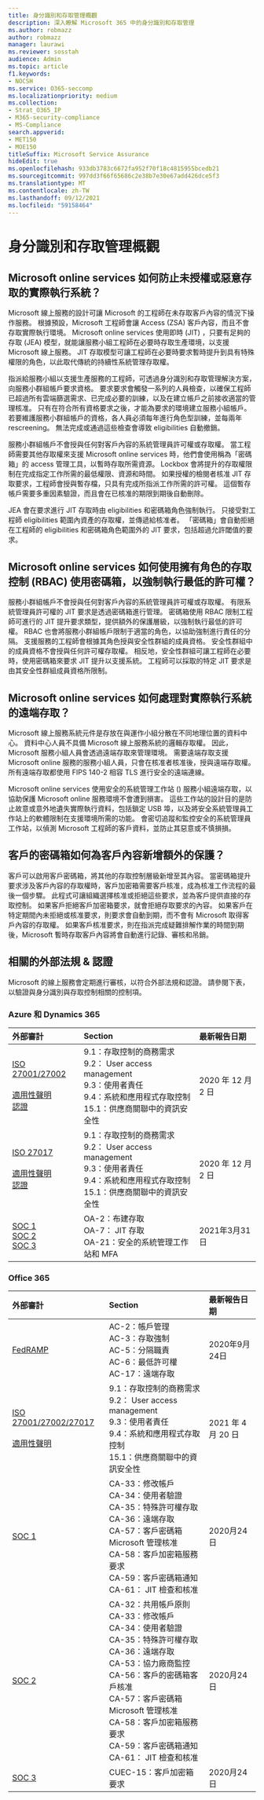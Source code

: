 ```yaml
---
title: 身分識別和存取管理概觀
description: 深入瞭解 Microsoft 365 中的身分識別和存取管理
ms.author: robmazz
author: robmazz
manager: laurawi
ms.reviewer: sosstah
audience: Admin
ms.topic: article
f1.keywords:
- NOCSH
ms.service: O365-seccomp
ms.localizationpriority: medium
ms.collection:
- Strat_O365_IP
- M365-security-compliance
- MS-Compliance
search.appverid:
- MET150
- MOE150
titleSuffix: Microsoft Service Assurance
hideEdit: true
ms.openlocfilehash: 933db3783c6672fa952f70f18c4815955bcedb21
ms.sourcegitcommit: 997dd3f66f65686c2e38b7e30e67add426dce5f3
ms.translationtype: MT
ms.contentlocale: zh-TW
ms.lasthandoff: 09/12/2021
ms.locfileid: "59158464"
---
```

# <a name="identity-and-access-management-overview"></a>身分識別和存取管理概觀

## <a name="how-do-microsoft-online-services-protect-production-systems-from-unauthorized-or-malicious-access"></a>Microsoft online services 如何防止未授權或惡意存取的實際執行系統？

Microsoft 線上服務的設計可讓 Microsoft 的工程師在未存取客戶內容的情況下操作服務。 根據預設，Microsoft 工程師會讓 Access (ZSA) 客戶內容，而且不會存取實際執行環境。 Microsoft online services 使用即時 (JIT) ，只要有足夠的存取 (JEA) 模型，就能讓服務小組工程師在必要時存取生產環境，以支援 Microsoft 線上服務。 JIT 存取模型可讓工程師在必要時要求暫時提升到具有特殊權限的角色，以此取代傳統的持續性系統管理存取權。

指派給服務小組以支援生產服務的工程師，可透過身分識別和存取管理解決方案，向服務小群組帳戶要求資格。 要求要求會觸發一系列的人員檢查，以確保工程師已超過所有雲端篩選需求、已完成必要的訓練，以及在建立帳戶之前接收適當的管理核准。 只有在符合所有資格要求之後，才能為要求的環境建立服務小組帳戶。 若要維護服務小群組帳戶的資格，各人員必須每年進行角色型訓練，並每兩年 rescreening。 無法完成或通過這些檢查會導致 eligibilities 自動撤銷。

服務小群組帳戶不會授與任何對客戶內容的系統管理員許可權或存取權。 當工程師需要其他存取權來支援 Microsoft online services 時，他們會使用稱為「密碼箱」的 access 管理工具，以暫時存取所需資源。 Lockbox 會將提升的存取權限制在完成指定工作所需的最低權限、資源和時間。 如果授權的檢閱者核准 JIT 存取要求，工程師會授與暫存檔，只具有完成所指派工作所需的許可權。 這個暫存帳戶需要多重因素驗證，而且會在已核准的期限到期後自動刪除。

JEA 會在要求進行 JIT 存取時由 eligibilities 和密碼箱角色強制執行。 只接受對工程師 eligibilities 範圍內資產的存取權，並傳遞給核准者。 「密碼箱」會自動拒絕在工程師的 eligibilities 和密碼箱角色範圍外的 JIT 要求，包括超過允許閾值的要求。  

## <a name="how-do-microsoft-online-services-use-role-based-access-control-rbac-with-lockbox-to-enforce-least-privilege"></a>Microsoft online services 如何使用擁有角色的存取控制 (RBAC) 使用密碼箱，以強制執行最低的許可權？

服務小群組帳戶不會授與任何對客戶內容的系統管理員許可權或存取權。 有限系統管理員許可權的 JIT 要求是透過密碼箱進行管理。 密碼箱使用 RBAC 限制工程師可進行的 JIT 提升要求類型，提供額外的保護層級，以強制執行最低的許可權。 RBAC 也會將服務小群組帳戶限制于適當的角色，以協助強制進行責任的分隔。
支援服務的工程師會根據其角色授與安全性群組的成員資格。 安全性群組中的成員資格不會授與任何許可權存取權。 相反地，安全性群組可讓工程師在必要時，使用密碼箱來要求 JIT 提升以支援系統。 工程師可以採取的特定 JIT 要求是由其安全性群組成員資格所限制。

## <a name="how-do-microsoft-online-services-handle-remote-access-to-production-systems"></a>Microsoft online services 如何處理對實際執行系統的遠端存取？

Microsoft 線上服務系統元件是存放在與運作小組分散在不同地理位置的資料中心。 資料中心人員不具備 Microsoft 線上服務系統的邏輯存取權。 因此，Microsoft 服務小組人員會透過遠端存取來管理環境。 需要遠端存取支援 Microsoft online 服務的服務小組人員，只會在核准者核准後，授與遠端存取權。 所有遠端存取都使用 FIPS 140-2 相容 TLS 進行安全的遠端連線。

Microsoft online services 使用安全的系統管理工作站 () 服務小組遠端存取，以協助保護 Microsoft online 服務環境不會遭到損害。 這些工作站的設計目的是防止故意或意外地遺失實際執行資料，包括鎖定 USB 埠，以及將安全系統管理員工作站上的軟體限制在支援環境所需的功能。 會密切追蹤和監控安全的系統管理員工作站，以偵測 Microsoft 工程師的客戶資料，並防止其惡意或不慎損損。

## <a name="how-does-customer-lockbox-add-additional-protection-for-customer-content"></a>客戶的密碼箱如何為客戶內容新增額外的保護？

客戶可以啟用客戶密碼箱，將其他的存取控制層級新增至其內容。 當密碼箱提升要求涉及客戶內容的存取權時，客戶加密箱需要客戶核准，成為核准工作流程的最後一個步驟。 此程式可讓組織選擇核准或拒絕這些要求，並為客戶提供直接的存取控制。 如果客戶拒絕客戶加密箱要求，就會拒絕存取要求的內容。 如果客戶在特定期間內未拒絕或核准要求，則要求會自動到期，而不會有 Microsoft 取得客戶內容的存取權。 如果客戶核准要求，則在指派完成疑難排解作業的時間到期後，Microsoft 暫時存取客戶內容將會自動進行記錄、審核和吊銷。

## <a name="related-external-regulations--certifications"></a>相關的外部法規 & 認證

Microsoft 的線上服務會定期進行審核，以符合外部法規和認證。 請參閱下表，以驗證與身分識別與存取控制相關的控制項。

### <a name="azure-and-dynamics-365"></a>Azure 和 Dynamics 365

| **外部審計** | **Section** | **最新報告日期** |
|:--------------------|:------------|:-----------------------|
| [ISO 27001/27002](https://servicetrust.microsoft.com/ViewPage/MSComplianceGuideV3?command=Download&downloadType=Document&downloadId=e9116047-f327-430c-a83f-166b7e561ad6&tab=7027ead0-3d6b-11e9-b9e1-290b1eb4cdeb&docTab=7027ead0-3d6b-11e9-b9e1-290b1eb4cdeb_ISO_Reports) <br><br> [適用性聲明](https://servicetrust.microsoft.com/ViewPage/MSComplianceGuideV3?command=Download&downloadType=Document&downloadId=00af6c3e-7f3e-4e0d-8b0e-79f45ef2cef1&tab=7027ead0-3d6b-11e9-b9e1-290b1eb4cdeb&docTab=7027ead0-3d6b-11e9-b9e1-290b1eb4cdeb_ISO_Reports) <br> [認證](https://servicetrust.microsoft.com/ViewPage/MSComplianceGuideV3?command=Download&downloadType=Document&downloadId=d7af5304-3a31-40e6-9abb-e26352305d41&tab=7027ead0-3d6b-11e9-b9e1-290b1eb4cdeb&docTab=7027ead0-3d6b-11e9-b9e1-290b1eb4cdeb_ISO_Reports) | 9.1：存取控制的商務需求 <br> 9.2： User access management <br> 9.3：使用者責任 <br> 9.4：系統和應用程式存取控制 <br> 15.1：供應商關聯中的資訊安全性 | 2020 年 12 月 2 日 |
| [ISO 27017](https://servicetrust.microsoft.com/ViewPage/MSComplianceGuideV3?command=Download&downloadType=Document&downloadId=e9116047-f327-430c-a83f-166b7e561ad6&tab=7027ead0-3d6b-11e9-b9e1-290b1eb4cdeb&docTab=7027ead0-3d6b-11e9-b9e1-290b1eb4cdeb_ISO_Reports) <br><br> [適用性聲明](https://servicetrust.microsoft.com/ViewPage/MSComplianceGuideV3?command=Download&downloadType=Document&downloadId=a3bca0ac-867d-4204-b66b-13665f5f1e8d&tab=7027ead0-3d6b-11e9-b9e1-290b1eb4cdeb&docTab=7027ead0-3d6b-11e9-b9e1-290b1eb4cdeb_ISO_Reports) <br> [認證](https://servicetrust.microsoft.com/ViewPage/MSComplianceGuideV3?command=Download&downloadType=Document&downloadId=25718a8a-f34d-41e1-a95a-c49246508787&tab=7027ead0-3d6b-11e9-b9e1-290b1eb4cdeb&docTab=7027ead0-3d6b-11e9-b9e1-290b1eb4cdeb_ISO_Reports) | 9.1：存取控制的商務需求 <br> 9.2： User access management <br> 9.3：使用者責任 <br> 9.4：系統和應用程式存取控制 <br> 15.1：供應商關聯中的資訊安全性 | 2020 年 12 月 2 日 |
| [SOC 1](https://servicetrust.microsoft.com/ViewPage/MSComplianceGuideV3?command=Download&downloadType=Document&downloadId=b8721ebd-af20-42fe-b22f-8332b0a19517&tab=7027ead0-3d6b-11e9-b9e1-290b1eb4cdeb&docTab=7027ead0-3d6b-11e9-b9e1-290b1eb4cdeb_SOC_%2F_SSAE_16_Reports) <br> [SOC 2](https://servicetrust.microsoft.com/ViewPage/MSComplianceGuideV3?command=Download&downloadType=Document&downloadId=234a0f57-83c1-4afc-a586-a0e7a59592f7&tab=7027ead0-3d6b-11e9-b9e1-290b1eb4cdeb&docTab=7027ead0-3d6b-11e9-b9e1-290b1eb4cdeb_SOC_%2F_SSAE_16_Reports) <br> [SOC 3](https://servicetrust.microsoft.com/ViewPage/MSComplianceGuideV3?command=Download&downloadType=Document&downloadId=75c8cbf6-e456-473c-a05e-34fea888ec2a&tab=7027ead0-3d6b-11e9-b9e1-290b1eb4cdeb&docTab=7027ead0-3d6b-11e9-b9e1-290b1eb4cdeb_SOC_%2F_SSAE_16_Reports) | OA-2：布建存取 <br> OA-7： JIT 存取 <br> OA-21：安全的系統管理工作站和 MFA | 2021年3月31日 |

### <a name="office-365"></a>Office 365

| **外部審計** | **Section** | **最新報告日期** |
|:--------------------|:------------|:-----------------------|
| [FedRAMP](https://compliance.microsoft.com/compliancemanager) | AC-2：帳戶管理 <br> AC-3：存取強制 <br> AC-5：分隔職責 <br> AC-6：最低許可權 <br> AC-17：遠端存取 | 2020年9月24日 |
| [ISO 27001/27002/27017](https://servicetrust.microsoft.com/ViewPage/MSComplianceGuideV3?command=Download&downloadType=Document&downloadId=8d625374-4f2d-49f8-9d37-a4281ba98222&tab=7027ead0-3d6b-11e9-b9e1-290b1eb4cdeb&docTab=7027ead0-3d6b-11e9-b9e1-290b1eb4cdeb_ISO_Reports) <br><br> [適用性聲明](https://servicetrust.microsoft.com/ViewPage/MSComplianceGuideV3?command=Download&downloadType=Document&downloadId=c0df4ce8-c77e-4183-84eb-c8688470d8b1&tab=7027ead0-3d6b-11e9-b9e1-290b1eb4cdeb&docTab=7027ead0-3d6b-11e9-b9e1-290b1eb4cdeb_ISO_Reports) | 9.1：存取控制的商務需求 <br> 9.2： User access management <br> 9.3：使用者責任 <br> 9.4：系統和應用程式存取控制 <br> 15.1：供應商關聯中的資訊安全性 | 2021 年 4 月 20 日 |
| [SOC 1](https://servicetrust.microsoft.com/ViewPage/MSComplianceGuideV3?command=Download&downloadType=Document&downloadId=90df3f9c-3aaf-4dbf-99d0-ca9f2991721b&tab=7027ead0-3d6b-11e9-b9e1-290b1eb4cdeb&docTab=7027ead0-3d6b-11e9-b9e1-290b1eb4cdeb_SOC_%2F_SSAE_16_Reports) | CA-33：修改帳戶 <br> CA-34：使用者驗證 <br> CA-35：特殊許可權存取 <br> CA-36：遠端存取 <br> CA-57：客戶密碼箱 Microsoft 管理核准 <br> CA-58：客戶加密箱服務要求 <br> CA-59：客戶密碼箱通知 <br> CA-61： JIT 檢查和核准 | 2020月24日 |
| [SOC 2](https://servicetrust.microsoft.com/ViewPage/MSComplianceGuideV3?command=Download&downloadType=Document&downloadId=a73c1738-7892-42b7-acd3-87b6371c53f6&tab=7027ead0-3d6b-11e9-b9e1-290b1eb4cdeb&docTab=7027ead0-3d6b-11e9-b9e1-290b1eb4cdeb_SOC_%2F_SSAE_16_Reports) | CA-32：共用帳戶原則 <br> CA-33：修改帳戶 <br> CA-34：使用者驗證 <br> CA-35：特殊許可權存取 <br> CA-36：遠端存取 <br> CA-53：協力廠商監控 <br> CA-56：客戶的密碼箱客戶核准 <br> CA-57：客戶密碼箱 Microsoft 管理核准 <br> CA-58：客戶加密箱服務要求 <br> CA-59：客戶密碼箱通知 <br> CA-61： JIT 檢查和核准 | 2020月24日 |
| [SOC 3](https://servicetrust.microsoft.com/ViewPage/MSComplianceGuideV3?command=Download&downloadType=Document&downloadId=274054e5-4968-48d2-bf94-9a8eda5d7a93&tab=7027ead0-3d6b-11e9-b9e1-290b1eb4cdeb&docTab=7027ead0-3d6b-11e9-b9e1-290b1eb4cdeb_SOC_%2F_SSAE_16_Reports) | CUEC-15：客戶加密箱要求 | 2020月24日 |